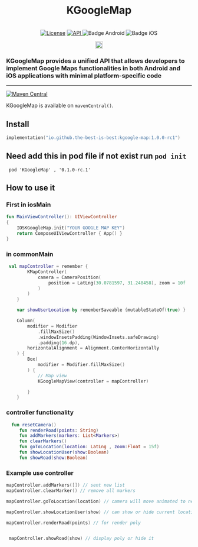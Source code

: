 <h1 align="center">KGoogleMap</h1><br>
<div align="center">
<a href="https://opensource.org/licenses/Apache-2.0"><img alt="License" src="https://img.shields.io/badge/License-Apache%202.0-blue.svg"/></a>
<a href="https://android-arsenal.com/api?level=21" rel="nofollow">
    <img alt="API" src="https://img.shields.io/badge/API-21%2B-brightgreen.svg?style=flat" style="max-width: 100%;">
</a>
  <img src="https://img.shields.io/badge/Platform-Android-brightgreen.svg?logo=android" alt="Badge Android" />
  <img src="https://img.shields.io/badge/Platform-iOS%20%2F%20macOS-lightgrey.svg?logo=apple" alt="Badge iOS" />

<a href="https://github.com/the-best-is-best/"><img alt="Profile" src="https://img.shields.io/badge/github-%23181717.svg?&style=for-the-badge&logo=github&logoColor=white" height="20"/></a>
</div>

### KGoogleMap provides a unified API that allows developers to implement Google Maps functionalities in both Android and iOS applications with minimal platform-specific code

<hr>

[![Maven Central](https://img.shields.io/maven-central/v/io.github.the-best-is-best/kgoogle-map)](https://central.sonatype.com/artifact/io.github.the-best-is-best/kgoogle-map)

KGoogleMap is available on `mavenCentral()`.

## Install

```kotlin
implementation("io.github.the-best-is-best:kgoogle-map:1.0.0-rc1")
```

## Need add this in pod file if not exist run ` pod init `

```pod
 pod 'KGoogleMap' , '0.1.0-rc.1'
```

## How to use it

### First in iosMain

```kotlin
fun MainViewController(): UIViewController
{
    IOSKGoogleMap.init("YOUR GOOGLE MAP KEY")
    return ComposeUIViewController { App() }
}

```

### in commonMain

```kotlin
 val mapController = remember {
        KMapController(
            camera = CameraPosition(
                position = LatLng(30.0781597, 31.248458), zoom = 10f
            )
        )
    }

    var showUserLocation by rememberSaveable {mutableStateOf(true) }

    Column(
        modifier = Modifier
            .fillMaxSize()
            .windowInsetsPadding(WindowInsets.safeDrawing)
            .padding(16.dp),
        horizontalAlignment = Alignment.CenterHorizontally
    ) {
        Box(
            modifier = Modifier.fillMaxSize()
        ) {
            // Map view
            KGoogleMapView(controller = mapController)

        }
    }   
```

### controller functionality

```kotlin
  fun resetCamera()
     fun renderRoad(points: String)
     fun addMarkers(markers: List<Markers>)
     fun clearMarkers()
     fun goToLocation(location: LatLng , zoom:Float = 15f)
     fun showLocationUser(show:Boolean)
     fun showRoad(show:Boolean)
```

### Example use controller

```kotlin
mapController.addMarkers([]) // sent new list
mapController.clearMarker() // remove all markers

mapController.goToLocation(location) // camera will move animated to new location

mapController.showLocationUser(show) // can show or hide current location user marker

mapController.renderRoad(points) // for render poly


 mapController.showRoad(show) // display poly or hide it
```
